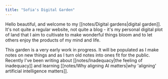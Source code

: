 ```yaml
---
title: "Sofia's Digital Garden"
---
```


Hello beautiful, and welcome to my [[notes/Digital gardens|digital garden]].
It's not quite a regular website, not quite a blog - it's my personal digital plot of land that I aim to cultivate to make wonderful things bloom and to let others enjoy the products of my mind and life.

This garden is a very early work in progress.
It will be populated as I make notes on new things and as I turn old notes into ones fit for the public.
Recently I've been writing about [[notes/Inadequacy|the feeling of inadequacy]] and learning [[notes/Why aligning AI matters|why 'aligning' artificial intelligence matters]].